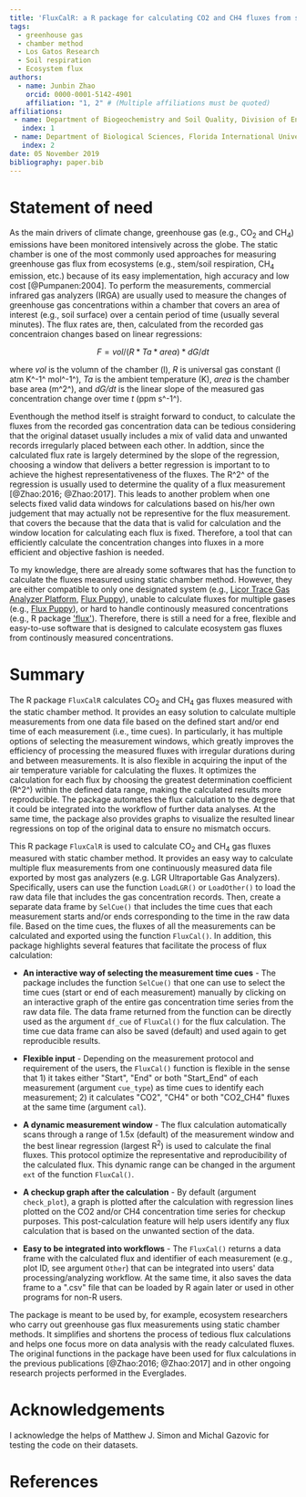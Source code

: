```yaml
---
title: 'FluxCalR: a R package for calculating CO2 and CH4 fluxes from static chambers'
tags:
  - greenhouse gas
  - chamber method
  - Los Gatos Research 
  - Soil respiration
  - Ecosystem flux
authors:
  - name: Junbin Zhao
    orcid: 0000-0001-5142-4901
    affiliation: "1, 2" # (Multiple affiliations must be quoted)
affiliations:
 - name: Department of Biogeochemistry and Soil Quality, Division of Environment and Natural Resources, Norwegian Institute of Bioeconomy Research, Ås, Norway
   index: 1
 - name: Department of Biological Sciences, Florida International University, Miami, FL, USA
   index: 2
date: 05 November 2019
bibliography: paper.bib
---
```


# Statement of need

As the main drivers of climate change, greenhouse gas (e.g., CO<sub>2</sub> and CH<sub>4</sub>) emissions have been monitored intensively across the globe. The static chamber is one of the most commonly used approaches for measuring greenhouse gas flux from ecosystems (e.g., stem/soil respiration, CH<sub>4</sub> emission, etc.) because of its easy implementation, high accuracy and low cost [@Pumpanen:2004]. To perform the measurements, commercial infrared gas analyzers (IRGA) are usually used to measure the changes of greenhouse gas concentrations within a chamber that covers an area of interest (e.g., soil surface) over a centain period of time (usually several minutes). The flux rates are, then, calculated from the recorded gas concentraion changes based on linear regressions:

$$
F = vol/(R*Ta*area)*dG/dt
$$

where *vol* is the volumn of the chamber (l), *R* is universal gas constant (l atm K^-1^ mol^-1^), *Ta* is the ambient temperature (K), *area* is the chamber base area (m^2^), and *dG/dt* is the linear slope of the measured gas concentration change over time *t* (ppm s^-1^).

Eventhough the method itself is straight forward to conduct, to calculate the fluxes from the recorded gas concentration data can be tedious considering that the original dataset usually includes a mix of valid data and unwanted records irregularly placed between each other. In addtion, since the calculated flux rate is largely determined by the slope of the regression, choosing a window that delivers a better regression is important to to achieve the highest representativeness of the fluxes. The R^2^ of the regression is usually used to determine the quality of a flux measurement [@Zhao:2016; @Zhao:2017]. This leads to another problem when one selects fixed valid data windows for calculations based on his/her own judgement that may actually not be representive for the flux measurement. that covers the because that the data that is valid for calculation  and the window location for calculating each flux is fixed. Therefore, a tool that can efficiently calculate the concentration changes into fluxes in a more efficient and objective fashion is needed. 

To my knowledge, there are already some softwares that has the function to calculate the fluxes measured using static chamber method. However, they are either compatible to only one designated system (e.g., [Licor Trace Gas Analyzer Platform](https://www.licor.com/env/products/trace_gas/), [Flux Puppy](https://www.sciencedirect.com/science/article/pii/S0168192319301522)), unable to calculate fluxes for multiple gases (e.g., [Flux Puppy](https://www.sciencedirect.com/science/article/pii/S0168192319301522)), or hard to handle continously measured concentrations (e.g., R package ['flux'](https://cran.r-project.org/web/packages/flux/index.html)). Therefore, there is still a need for a free, flexible and easy-to-use software that is designed to calculate ecosystem gas fluxes from continously measured concentrations. 

# Summary

The R package ``FluxCalR`` calculates CO<sub>2</sub> and CH<sub>4</sub> gas fluxes measured with the static chamber method. It provides an easy solution to calculate multiple measurements from one data file based on the defined start and/or end time of each measurement (i.e., time cues). In particularly, it has multiple options of selecting the measurement windows, which greatly improves the efficiency of processing the measured fluxes with irregular durations during and between measurements. It is also flexible in acquiring the input of the air temperature variable for calculating the fluxes. It optimizes the calculation for each flux by choosing the greatest determination coefficient (R^2^) within the defined data range, making the calculated results more reproducible. The package automates the flux calculation to the degree that it could be integrated into the workflow of further data analyses. At the same time, the package also provides graphs to visualize the resulted linear regressions on top of the original data to ensure no mismatch occurs. 

This R package `FluxCalR` is used to calculate CO<sub>2</sub> and CH<sub>4</sub> gas fluxes measured with static chamber method. It provides an easy way to calculate multiple flux measurements from one continuously measured data file exported by most gas analyzers (e.g. LGR Ultraportable Gas Analyzers). Specifically, users can use the function `LoadLGR()` or `LoadOther()` to load the raw data file that includes the gas concentration records. Then, create a separate data frame by `SelCue()` that includes the time cues that each measurement starts and/or ends corresponding to the time in the raw data file. Based on the time cues, the fluxes of all the measurements can be calculated and exported using the function `FluxCal()`. In addition, this package highlights several features that facilitate the process of flux calculation:

* **An interactive way of selecting the measurement time cues** - The package includes the function `SelCue()` that one can use to select the time cues (start or end of each measurement) manually by clicking on an interactive graph of the entire gas concentration time series from the raw data file. The data frame returned from the function can be directly used as the argument `df_cue` of `FluxCal()` for the flux calculation. The time cue data frame can also be saved (default) and used again to get reproducible results.   

* **Flexible input** - Depending on the measurement protocol and requirement of the users, the `FluxCal()` function is flexible in the sense that 1) it takes either "Start", "End" or both "Start_End" of each measurement (argument `cue_type`) as time cues to identify each measurement; 2) it calculates "CO2", "CH4" or both "CO2_CH4" fluxes at the same time (argument `cal`). 

* **A dynamic measurement window** - The flux calculation automatically scans through a range of 1.5x (default) of the measurement window and the best linear regression (largest R<sup>2</sup>) is used to calculate the final fluxes. This protocol optimize the representative and reproducibility of the calculated flux. This dynamic range can be changed in the argument `ext` of the function `FluxCal()`. 

* **A checkup graph after the calculation** - By default (argument `check_plot`), a graph is plotted after the calculation with regression lines plotted on the CO2 and/or CH4 concentration time series for checkup purposes. This post-calculation feature will help users identify any flux calculation that is based on the unwanted section of the data. 

* **Easy to be integrated into workflows** - The `FluxCal()` returns a data frame with the calculated flux and identifier of each measurement (e.g., plot ID, see argument `Other`) that can be integrated into users' data processing/analyzing workflow. At the same time, it also saves the data frame to a ".csv" file that can be loaded by R again later or used in other programs for non-R users. 

The package is meant to be used by, for example, ecosystem researchers who carry out greenhouse gas flux measurements using static chamber methods. It simplifies and shortens the process of tedious flux calculations and helps one focus more on data analysis with the ready calculated fluxes. The original functions in the package have been used for flux calculations in the previous publications [@Zhao:2016; @Zhao:2017] and in other ongoing research projects performed in the Everglades.  



# Acknowledgements

I acknowledge the helps of Matthew J. Simon and Michal Gazovic for testing the code on their datasets.

# References
